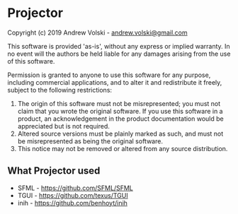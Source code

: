 # Projector
Copyright (c) 2019 Andrew Volski - andrew.volski@gmail.com

This software is provided 'as-is', without any express or implied
warranty. In no event will the authors be held liable for any damages
arising from the use of this software.

Permission is granted to anyone to use this software for any purpose,
including commercial applications, and to alter it and redistribute it
freely, subject to the following restrictions:

1. The origin of this software must not be misrepresented; you must not
   claim that you wrote the original software. If you use this software
   in a product, an acknowledgement in the product documentation would be
   appreciated but is not required.
2. Altered source versions must be plainly marked as such, and must not be
   misrepresented as being the original software.
3. This notice may not be removed or altered from any source distribution.

## What Projector used
* SFML - https://github.com/SFML/SFML
* TGUI - https://github.com/texus/TGUI
* inih - https://github.com/benhoyt/inih